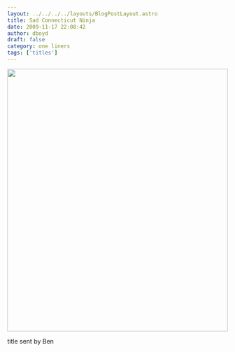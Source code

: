 ```yaml
---
layout: ../../../../layouts/BlogPostLayout.astro
title: Sad Connecticut Ninja
date: 2009-11-17 22:08:42
author: dboyd
draft: false
category: one liners
tags: ['titles']
---
```

<img
    srcset="https://img.danaboyd.com/images/2009/11/sadCTNinja_480.avif 480w"
    sizes="(max-width: 480px) 100vw"
    src="https://img.danaboyd.com/images/2009/11/sadCTNinja.jpg"
    alt=""
    style="width: clamp(0px, 100%, 600px); height: auto;"
/>

title sent by Ben
